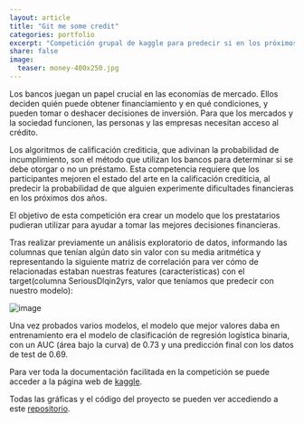 ```yaml
---
layout: article
title: "Git me some credit"
categories: portfolio
excerpt: "Competición grupal de kaggle para predecir si en los próximos 2 años una persona puede pagar un crédito o no"
share: false
image:
  teaser: money-400x250.jpg
---
```


Los bancos juegan un papel crucial en las economías de mercado. Ellos deciden quién puede obtener financiamiento y en qué condiciones, y pueden tomar o deshacer decisiones de inversión. Para que los mercados y la sociedad funcionen, las personas y las empresas necesitan acceso al crédito.

Los algoritmos de calificación crediticia, que adivinan la probabilidad de incumplimiento, son el método que utilizan los bancos para determinar si se debe otorgar o no un préstamo. Esta competencia requiere que los participantes mejoren el estado del arte en la calificación crediticia, al predecir la probabilidad de que alguien experimente dificultades financieras en los próximos dos años.

El objetivo de esta competición era crear un modelo que los prestatarios pudieran utilizar para ayudar a tomar las mejores decisiones financieras.

Tras realizar previamente un análisis exploratorio de datos, informando las columnas que tenían algún dato sin valor con su media aritmética y representando la siguiente matriz de correlación para ver cómo de relacionadas estaban nuestras features (características) con el target(columna SeriousDlqin2yrs, valor que teníamos que predecir con nuestro modelo):

![image](/portfolio/images/matriz-750.jpg)

Una vez probados varios modelos, el modelo que mejor valores daba en entrenamiento era el modelo de clasificación de regresión logística binaria, con un AUC (área bajo la curva) de 0.73 y una predicción final con los datos de test de 0.69.

Para ver toda la documentación facilitada en la competición se puede acceder a la página web de [kaggle](https://www.kaggle.com/c/give-me-some-credit-20210326).

Todas las gráficas y el código del proyecto se pueden ver accediendo a este [repositorio](https://github.com/sonimik13/give-me-some-credit).
